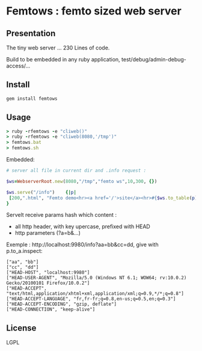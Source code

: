 # Femtows : femto sized web server
## Presentation 

The tiny web server ...
230 Lines of code.

Build to be embedded in any ruby application, test/debug/admin-debug-access/...

## Install

```bash
gem install femtows
```

## Usage

```ruby
> ruby -rfemtows -e "cliweb()"
> ruby -rfemtows -e "cliweb(8080,'/tmp')"
> femtows.bat
> femtows.sh
```

Embedded:

```ruby
# server all file in current dir and .info request :

$ws=WebserverRoot.new(8080,"/tmp","femto ws",10,300, {})

$ws.serve("/info")    {|p|  
 [200,".html", "Femto demo<hr><a href='/'>site</a><hr>#{$ws.to_table(p)}" ] 
}
```

Servelt receive params hash which content :

 - all http header, with key upercase, prefixed with HEAD
 - http parameters (?a=b&...)

Exemple : http://localhost:9980/info?aa=bb&cc=dd, give with p.to_a.inspect:

```
["aa", "bb"]
["cc", "dd"]
["HEAD-HOST", "localhost:9980"]
["HEAD-USER-AGENT", "Mozilla/5.0 (Windows NT 6.1; WOW64; rv:10.0.2) Gecko/20100101 Firefox/10.0.2"]
["HEAD-ACCEPT", "text/html,application/xhtml+xml,application/xml;q=0.9,*/*;q=0.8"]
["HEAD-ACCEPT-LANGUAGE", "fr,fr-fr;q=0.8,en-us;q=0.5,en;q=0.3"]
["HEAD-ACCEPT-ENCODING", "gzip, deflate"]
["HEAD-CONNECTION", "keep-alive"]
```
## License

LGPL

